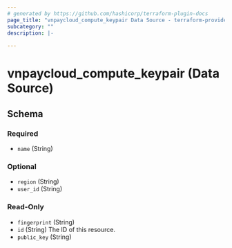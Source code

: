 ```yaml
---
# generated by https://github.com/hashicorp/terraform-plugin-docs
page_title: "vnpaycloud_compute_keypair Data Source - terraform-provider-vnpaycloud"
subcategory: ""
description: |-
  
---
```


# vnpaycloud_compute_keypair (Data Source)





<!-- schema generated by tfplugindocs -->
## Schema

### Required

- `name` (String)

### Optional

- `region` (String)
- `user_id` (String)

### Read-Only

- `fingerprint` (String)
- `id` (String) The ID of this resource.
- `public_key` (String)

